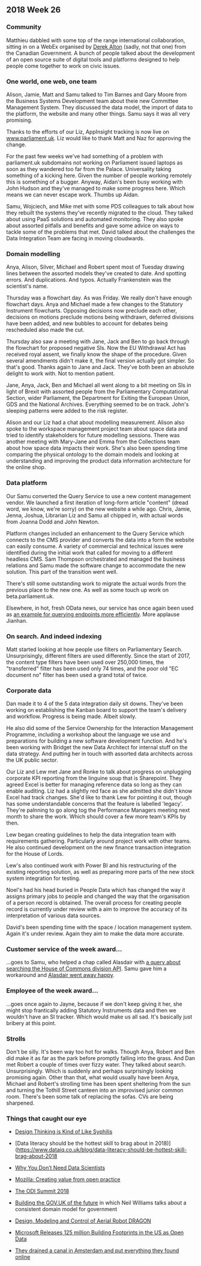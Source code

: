 ## 2018 Week 26

### Community

Matthieu dabbled with some top of the range  international collaboration, sitting in on a WebEx organised by [Derek Alton](https://twitter.com/DerekAlton) (sadly, not that one) from the Canadian Government. A bunch of people talked about the development of an open source suite of digital tools and platforms designed to help people come together to work on civic issues.

### One world, one web, one team

Alison, Jamie, Matt and Samu talked to Tim Barnes and Gary Moore from the Business Systems Development team about theie new Committee Management System. They discussed the data model, the import of data to the platform, the website and many other things. Samu says it was all very promising.

Thanks to the efforts of our Liz, AppInsight tracking is now live on www.parliament.uk. Liz would like to thank Matt and Naz for approving the change.

For the past few weeks we've had something of a problem with parliament.uk subdomains not working on Parliament issued laptops as soon as they wandered too far from the Palace. Universality taking something of a kicking here. Given the number of people working remotely this is something of a bugger. Anyway, Aidan's been busy working with John Hudson and they've managed to make some progress here. Which means we can never escape work. Thumbs up Aidan.

Samu, Wojciech, and Mike met with some PDS colleagues to talk about how they rebuilt the systems they've recently migrated to the cloud. They talked about using PaaS solutions and automated monitoring. They also spoke about assorted pitfalls and benefits and gave some advice on ways to tackle some of the problems that met. David talked about the challenges the Data Integration Team are facing in moving cloudwards.

### Domain modelling

Anya, Alison, Silver, Michael and Robert spent most of Tuesday drawing lines between the assorted models they've created to date. And spotting errors. And duplications. And typos. Actually Frankenstein was the scientist's name.

Thursday was a flowchart day. As was Friday. We really don't have enough flowchart days. Anya and Michael made a few changes to the Statutory Instrument flowcharts. Opposing decisions now preclude each other, decisions on motions preclude motions being withdrawn, deferred divisions have been added, and new bubbles to account for debates being rescheduled also made the cut.

Thursday also saw a meeting with Jane, Jack and Ben to go back through the flowchart for proposed negative SIs. Now the EU Withdrawal Act has received royal assent, we finally know the shape of the procedure. Given several amendments didn't make it, the final version actually got simpler. So that's good. Thanks again to Jane and Jack. They've both been an absolute delight to work with. Not to mention patient.

Jane, Anya, Jack, Ben and Michael all went along to a bit meeting on SIs in light of Brexit with assorted people from the Parliamentary Computational Section, wider Parliament, the Department for Exiting the European Union, GDS and the National Archives. Everything seemed to be on track. John's sleeping patterns were added to the risk register.

Alison and our Liz had a chat about modelling measurement. Alison also spoke to the workspace management project team about space data and tried to identify stakeholders for future modelling sessions. There was another meeting with Mary-Jane and Emma from the Collections team about how space data impacts their work. She's also been spending time comparing the physical ontology to the domain models and looking at understanding and improving the product data information architecture for the online shop.

### Data platform

Our Samu converted the Query Service to use a new content management vendor. We launched a first iteration of long-form article "content" (dread word, we know, we're sorry) on the new website a while ago. Chris, Jamie, Jenna, Joshua, Librarian Liz and Samu all chipped in, with actual words from Joanna Dodd and John Newton.

Platform changes included an enhancement to the Query Service which connects to the CMS provider and converts the data into a form the website can easily consume. A variety of commercial and technical issues were identified during the initial work that called for moving to a different headless CMS. Sam Thompson orchestrated and managed the business relations and Samu made the software change to accommodate the new solution. This part of the transition went well.

There's still some outstanding work to migrate the actual words from the previous place to the new one. As well as some touch up work on beta.parliament.uk.

Elsewhere, in hot, fresh OData news, our service has once again been used as [an example for querying endpoints more efficiently](https://blog.crossjoin.co.uk/2018/06/27/odata-performance-power-bi/). More applause Jianhan.


### On search. And indeed indexing

Matt started looking at how people use filters on Parliamentary Search. Unsurprisingly, different filters are used differently. Since the start of 2017, the content type filters have been used over 250,000 times, the "transferred" filter has been used only 74 times, and the poor old "EC document no" filter has been used a grand total of twice.

### Corporate data

Dan made it to 4 of the 5 data integration daily sit downs. They've been working on establishing the Kanban board to support the team's delivery and workflow. Progress is being made. Albeit slowly.

He also did some of the Service Ownership for the Interaction Management Programme, including a workshop about the language we use and preparations for building a new software development function. And he's been working with Bridget the new Data Architect for internal stuff on the data strategy. And putting her in touch with assorted data architects across the UK public sector.

Our Liz and Lew met Jane and Ronke to talk about progress on unplugging corporate KPI reporting from the linguine soup that is Sharepoint. They agreed Excel is better for managing reference data so long as they can enable auditing. Liz had a slightly red face as she admitted she didn't know Excel had track changes. She'd like to thank Lew for pointing it out, though has some understandable concerns that the feature is labelled 'legacy'. They're palnning to go along tog the Performance Managers meeting next month to share the work. Which should cover a few more team's KPIs by then.

Lew began creating guidelines to help the data integration team with requirements gathering. Particularly around project work with other teams. He also continued development on the new finance transaction integration for the House of Lords.

Lew's also continued work with Power BI and his restructuring of the existing reporting solution, as well as preparing more parts of the new stock system integration for testing.

Noel's had his head buried in People Data which has changed the way it assigns primary jobs to people and changed the way that the organisation of a person record is obtained. The overall process for creating people record is currently under review with a aim to improve the accuracy of its interpretation of various data sources.

David's been spending time with the space / location management system. Again it's under review. Again they aim to make the data more accurate. 

### Customer service of the week award...

...goes to Samu, who helped a chap called Alasdair with [a query about searching the House of Commons division API](https://twitter.com/langsamu/status/1012322076517117952). Samu gave him a workaround and [Alasdair went away happy](https://twitter.com/Hulavoo/status/1012336350807384065).

### Employee of the week award...

...goes once again to Jayne, because if we don't keep giving it her, she might stop frantically adding Statutory Instruments data and then we wouldn't have an SI tracker. Which would make us all sad. It's basically just bribery at this point.

### Strolls

Don't be silly. It's been way too hot for walks. Though Anya, Robert and Ben did make it as far as the park before promptly falling into the grass. And Dan met Robert a couple of times over fizzy water. They talked about search. Unsurprisingly. Which is suddenly and perhaps surprisingly looking promising again. Other than that, what would usually have been Anya, Michael and Robert's strolling time has been spent sheltering from the sun and turning the Tothill Street canteen into an improvised junior common room. There's been some talk of replacing the sofas. CVs are being sharpened.

### Things that caught our eye

* [Design Thinking is Kind of Like Syphilis](https://medium.com/@sts_news/design-thinking-is-kind-of-like-syphilis-its-contagious-and-rots-your-brains-842ed078af29)

* [Data literacy should be the hottest skill to brag about in 2018)](https://www.dataiq.co.uk/blog/data-literacy-should-be-hottest-skill-brag-about-2018

* [Why You Don’t Need Data Scientists](https://medium.com/@kurtcagle/why-you-dont-need-data-scientists-a9654cc9f0e4)

* [Mozilla: Creating value from open practice](https://medium.com/mozilla-open-innovation/a-framework-of-open-practices-9a17fe1645a3)

* [The ODI Summit 2018](https://theodi.org/event/odi-summit-2018/)

* [Building the GOV.UK of the future](https://gds.blog.gov.uk/2018/06/27/building-the-gov-uk-of-the-future/) in which Neil Williams talks about a consistent domain model for government

* [Design, Modeling and Control of Aerial Robot DRAGON](https://www.youtube.com/watch?v=zMi5v2KznU4)

* [Microsoft Releases 125 million Building Footprints in the US as Open Data](https://blogs.bing.com/maps/2018-06/microsoft-releases-125-million-building-footprints-in-the-us-as-open-data/)

* [They drained a canal in Amsterdam and put everything they found online](https://belowthesurface.amsterdam/en/vondsten)